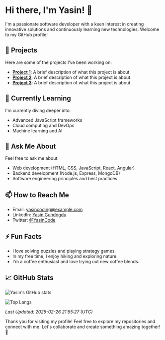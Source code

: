# Hi there, I'm Yasin! 👋

I'm a passionate software developer with a keen interest in creating innovative solutions and continuously learning new technologies. Welcome to my GitHub profile!

## 🔭 Projects

Here are some of the projects I've been working on:

- **[Project 1](https://github.com/YasinGundogduCode/project1)**: A brief description of what this project is about.
- **[Project 2](https://github.com/YasinGundogduCode/project2)**: A brief description of what this project is about.
- **[Project 3](https://github.com/YasinGundogduCode/project3)**: A brief description of what this project is about.

## 🌱 Currently Learning

I'm currently diving deeper into:

- Advanced JavaScript frameworks
- Cloud computing and DevOps
- Machine learning and AI

## 💬 Ask Me About

Feel free to ask me about:

- Web development (HTML, CSS, JavaScript, React, Angular)
- Backend development (Node.js, Express, MongoDB)
- Software engineering principles and best practices

## 📫 How to Reach Me

- Email: [yasincoding@example.com](mailto:yasincoding@example.com)
- LinkedIn: [Yasin Gundogdu](https://www.linkedin.com/in/yasingundogdu)
- Twitter: [@YasinCode](https://twitter.com/YasinCode)

## ⚡ Fun Facts

- I love solving puzzles and playing strategy games.
- In my free time, I enjoy hiking and exploring nature.
- I'm a coffee enthusiast and love trying out new coffee blends.

## 📈 GitHub Stats

![Yasin's GitHub stats](https://github-readme-stats.vercel.app/api?username=YasinGundogduCode&show_icons=true&theme=radical)

![Top Langs](https://github-readme-stats.vercel.app/api/top-langs/?username=YasinGundogduCode&layout=compact&theme=radical)

_Last Updated: 2025-02-26 21:55:27 (UTC)_

Thank you for visiting my profile! Feel free to explore my repositories and connect with me. Let's collaborate and create something amazing together! 🚀
